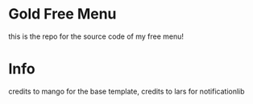 # Gold Free Menu
this is the repo for the source code of my free menu!

# Info
credits to mango for the base template, credits to lars for notificationlib
